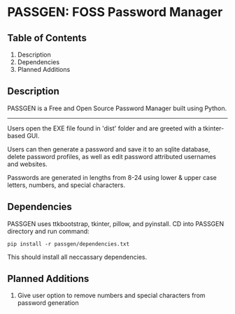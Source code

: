 # PASSGEN: FOSS Password Manager

## Table of Contents
1. Description
2. Dependencies
3. Planned Additions

## Description
PASSGEN is a Free and Open Source Password Manager built using Python. 

---

Users open the EXE file found in 'dist' folder and are greeted with a tkinter-based GUI. 

Users can then generate a password and save it to an sqlite database, delete password profiles, as well as edit password attributed usernames and websites.

Passwords are generated in lengths from 8-24 using lower & upper case letters, numbers, and special characters.

## Dependencies
PASSGEN uses ttkbootstrap, tkinter, pillow, and pyinstall. 
CD into PASSGEN directory and run command:

`pip install -r passgen/dependencies.txt`

This should install all neccassary dependencies.


## Planned Additions

1. Give user option to remove numbers and special characters from password generation
